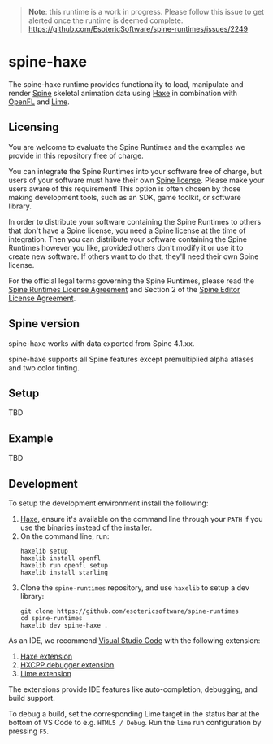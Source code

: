> **Note**: this runtime is a work in progress. Please follow this issue to get alerted once the runtime is deemed complete. https://github.com/EsotericSoftware/spine-runtimes/issues/2249

# spine-haxe

The spine-haxe runtime provides functionality to load, manipulate and render [Spine](http://esotericsoftware.com) skeletal animation data using [Haxe](https://haxe.org/) in combination with [OpenFL](https://www.openfl.org/) and [Lime](https://lime.openfl.org/).

## Licensing

You are welcome to evaluate the Spine Runtimes and the examples we provide in this repository free of charge.

You can integrate the Spine Runtimes into your software free of charge, but users of your software must have their own [Spine license](https://esotericsoftware.com/spine-purchase). Please make your users aware of this requirement! This option is often chosen by those making development tools, such as an SDK, game toolkit, or software library.

In order to distribute your software containing the Spine Runtimes to others that don't have a Spine license, you need a [Spine license](https://esotericsoftware.com/spine-purchase) at the time of integration. Then you can distribute your software containing the Spine Runtimes however you like, provided others don't modify it or use it to create new software. If others want to do that, they'll need their own Spine license.

For the official legal terms governing the Spine Runtimes, please read the [Spine Runtimes License Agreement](http://esotericsoftware.com/spine-runtimes-license) and Section 2 of the [Spine Editor License Agreement](http://esotericsoftware.com/spine-editor-license#s2).

## Spine version

spine-haxe works with data exported from Spine 4.1.xx.

spine-haxe supports all Spine features except premultiplied alpha atlases and two color tinting.

## Setup

TBD

## Example

TBD

## Development

To setup the development environment install the following:

1. [Haxe](https://haxe.org/download/), ensure it's available on the command line through your `PATH` if you use the binaries instead of the installer.
2. On the command line, run:
   ```
   haxelib setup
   haxelib install openfl
   haxelib run openfl setup
   haxelib install starling
   ```
3. Clone the `spine-runtimes` repository, and use `haxelib` to setup a dev library:
   ```
   git clone https://github.com/esotericsoftware/spine-runtimes
   cd spine-runtimes
   haxelib dev spine-haxe .
   ```

As an IDE, we recommend [Visual Studio Code](https://code.visualstudio.com/) with the following extension:

1. [Haxe extension](https://marketplace.visualstudio.com/items?itemName=nadako.vshaxe)
2. [HXCPP debugger extension](https://marketplace.visualstudio.com/items?itemName=vshaxe.hxcpp-debugger)
3. [Lime extension](https://marketplace.visualstudio.com/items?itemName=openfl.lime-vscode-extension)

The extensions provide IDE features like auto-completion, debugging, and build support.

To debug a build, set the corresponding Lime target in the status bar at the bottom of VS Code to e.g. `HTML5 / Debug`. Run the `lime` run configuration by pressing `F5`.
